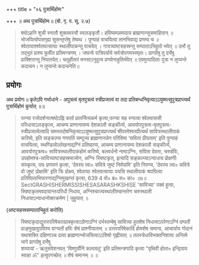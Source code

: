 +++
title = "०६ पुत्रार्थिहोमः"

+++
॥ अथ पुत्रार्थिहोमः॥ (बो. गृ. प. सू. २.७)

> षष्ठेऽहनि शुची स्नातौ शुक्लवस्त्रौ स्वलङ्कृतौ। हविष्यमन्नमादाय ब्राह्मणान्सुसमाहितान् ॥ भोजयित्वोपसगृह्य सुसन्तृप्तेषु तेष्वथ । पुण्याहं वाचयित्वा तानभिवाद्य प्रणम्य च ॥ श्वेतायाश्श्वेतवत्सायाः स्थालीपाकन्तु पाचयेत् । गायत्र्याष्टसहस्रन्तु सम्पाताऽभिहुतो भवेत् ॥ उभौ तु तद्भुतं प्राश्य कुर्वीत प्रतिमन्त्रणम् । जघन्ये रात्रिपर्याये सर्वत्रोपगमस्स्मृतः। प्रागग्रेषु तु दर्भेषु प्राक्शिरान्तु निपातयेत्। चतुर्होतारं मनसाऽनुदुत्य प्रणवेनाहुतिर्भवेत् ॥ एवमुत्पादिताः पुत्रा न लुप्यन्ते कदाचन। न लुप्यन्ते कदाचनेति॥

## प्रयोगः

अथ प्रयोगः॥ कृतेऽपि गर्भाधाने - अपुत्रत्वं मृतपुत्रत्वं स्त्रीप्रजात्वं वा तदा प्रतिबन्धनिवृत्याऽऽयुष्मत्सुपुत्रप्राप्त्यर्थं पुत्रार्थिहोमं कुर्यात् ॥॥

> पत्न्या रजोदर्शनात्षष्ठेऽह्नि कर्ता प्रातर्नित्यकर्म कृत्वा,पत्न्या सह स्नात्वा श्वेतवाससी परिधायाऽलङ्कृत्य, आचम्य प्राणानायम्य देशकालौ सङ्कीर्त्य, आवयोरपुत्रत्व-मृतपुत्रत्व-स्त्रीप्रजात्वेत्यादि समस्तदोषनिवृत्याऽऽयुष्मत्सुपुत्रप्राप्त्यर्थं श्रीपरमेश्वरप्रीत्यर्थं सावित्रस्थालीपाकं करिष्ये, इति सङ्कल्प्य गणपतिं सम्पूज्य ब्राह्मणानन्नेन परिविष्य ‘सविता प्रीयताम्' इति पुण्याहं वाचयित्वा, स्थण्डिलोल्लेखनाद्यग्निं प्रतिष्ठाप्य, आचम्य प्राणानायम्य देशकालौ सङ्कीर्त्य, आवयोरपुत्रत्व० सावित्रस्थालीपाकहोमं करिष्ये, बलवर्धनो नामाऽग्निः, सविता देवता, चरुर्हविः, उपहोमश्च-सावित्र्याष्टसहस्रमाज्येन, अग्निः स्विष्टकृत्, इत्यादि सङ्कल्प्याऽन्वाधाय प्रोक्षणीः संस्कृत्य, पयः प्रणयनं कृत्वा, 'देवस्य त्वा० सवित्रे जुष्टं निर्वपामि' इति निरुप्य, 'देवस्य त्वा० सवित्रे वो जुष्टं प्रोक्षामि' इति त्रिः प्रोक्ष्य, श्वेतायाः श्वेतवत्सायाः पयसि स्थालीपाकं श्रपयित्वा प्रतिष्ठिताभिघारणाद्यग्निमुखान्तं कृत्वा,
639
4
वो० ब्र०
स० का०
॥७॥
SectGRASHISHERMISSISHESASARASHKSHISE
>'सावित्र्या' पक्वं हुत्वा, स्विष्टकृतमवदायान्तःपरिधौ निधाय, अग्निश्चाज्यस्थालीश्चान्तरेण चरुस्थाली निधायाऽन्वाधानोक्तक्रमेण |
जुहुयात् ॥

(अष्टसहस्रसम्पाताभिहुतं करोति)

>स्विष्टकृदाद्युत्तरपरिषेकात्प्राक्कृत्वाऽग्रेणाऽग्निं दर्भस्तम्बेषु सावित्र्या हुतशेष निधायाऽपरेणाऽग्निं दम्पती प्राङ्मुखावुपविश्य वाग्यतौ हविः शेषं प्राश्नीयाताम् ॥ उत्तरपरिषेकादि होमशेष समाप्य, आचार्याय गोदानं  यथाशक्ति दक्षिणाञ्च दत्वा ब्राह्मणान्भोजयित्वाऽऽशिषो गृह्णीयात् ॥ ततस्त्रेधाविभक्तनिशाया अन्तिमे भागे प्रागग्रेषु दर्भेषु  
शय्यायां - ऋतुसंवेशनवत् 'विष्णुर्योनिं कल्पयतु' इति प्रतिमन्त्रणादि कृत्वा "पृथिवी होता० इन्द्रियाय स्वाहा ॐ" इत्युपगच्छेत् ॥ शेषं समानम् ॥ ॥
